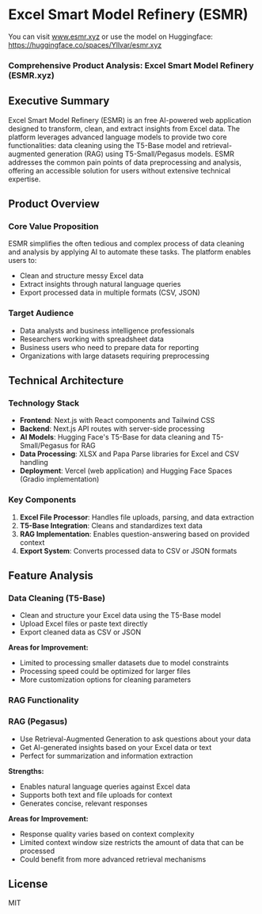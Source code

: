 # Excel Smart Model Refinery (ESMR)

You can visit www.esmr.xyz or use the model on Huggingface: https://huggingface.co/spaces/Yllvar/esmr.xyz

### Comprehensive Product Analysis: Excel Smart Model Refinery (ESMR.xyz)

## Executive Summary

Excel Smart Model Refinery (ESMR) is an free AI-powered web application designed to transform, clean, and extract insights from Excel data. The platform leverages advanced language models to provide two core functionalities: data cleaning using the T5-Base model and retrieval-augmented generation (RAG) using T5-Small/Pegasus models. ESMR addresses the common pain points of data preprocessing and analysis, offering an accessible solution for users without extensive technical expertise.

## Product Overview

### Core Value Proposition

ESMR simplifies the often tedious and complex process of data cleaning and analysis by applying AI to automate these tasks. The platform enables users to:

- Clean and structure messy Excel data
- Extract insights through natural language queries
- Export processed data in multiple formats (CSV, JSON)


### Target Audience

- Data analysts and business intelligence professionals
- Researchers working with spreadsheet data
- Business users who need to prepare data for reporting
- Organizations with large datasets requiring preprocessing


## Technical Architecture

### Technology Stack

- **Frontend**: Next.js with React components and Tailwind CSS
- **Backend**: Next.js API routes with server-side processing
- **AI Models**: Hugging Face's T5-Base for data cleaning and T5-Small/Pegasus for RAG
- **Data Processing**: XLSX and Papa Parse libraries for Excel and CSV handling
- **Deployment**: Vercel (web application) and Hugging Face Spaces (Gradio implementation)


### Key Components

1. **Excel File Processor**: Handles file uploads, parsing, and data extraction
2. **T5-Base Integration**: Cleans and standardizes text data
3. **RAG Implementation**: Enables question-answering based on provided context
4. **Export System**: Converts processed data to CSV or JSON formats


## Feature Analysis

### Data Cleaning (T5-Base)
- Clean and structure your Excel data using the T5-Base model
- Upload Excel files or paste text directly
- Export cleaned data as CSV or JSON

**Areas for Improvement:**

- Limited to processing smaller datasets due to model constraints
- Processing speed could be optimized for larger files
- More customization options for cleaning parameters


### RAG Functionality

### RAG (Pegasus)
- Use Retrieval-Augmented Generation to ask questions about your data
- Get AI-generated insights based on your Excel data or text
- Perfect for summarization and information extraction


**Strengths:**

- Enables natural language queries against Excel data
- Supports both text and file uploads for context
- Generates concise, relevant responses

**Areas for Improvement:**

- Response quality varies based on context complexity
- Limited context window size restricts the amount of data that can be processed
- Could benefit from more advanced retrieval mechanisms
  
## License
MIT
